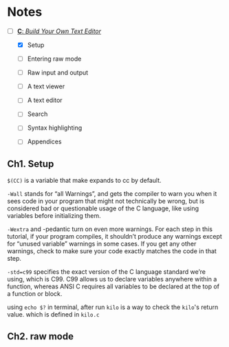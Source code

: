 # Notes

- [ ] [**C**: _Build Your Own Text Editor_](https://viewsourcecode.org/snaptoken/kilo/)
    - [X] Setup
    - [ ] Entering raw mode
    - [ ] Raw input and output
    - [ ] A text viewer
    - [ ] A text editor
    - [ ] Search
    - [ ] Syntax highlighting
    - [ ] Appendices


## Ch1. Setup

`$(CC)` is a variable that make expands to cc by default.

`-Wall` stands for “all Warnings”, and gets the compiler to warn you when it sees code in your program that might not technically be wrong, but is considered bad or questionable usage of the C language, like using variables before initializing them.

`-Wextra` and -pedantic turn on even more warnings. For each step in this tutorial, if your program compiles, it shouldn’t produce any warnings except for “unused variable” warnings in some cases. If you get any other warnings, check to make sure your code exactly matches the code in that step.

`-std=c99` specifies the exact version of the C language standard we’re using, which is C99. C99 allows us to declare variables anywhere within a function, whereas ANSI C requires all variables to be declared at the top of a function or block.


using `echo $?` in terminal, after run `kilo` is a way to check the `kilo`'s return value. which is defined in `kilo.c`

## Ch2. raw mode

